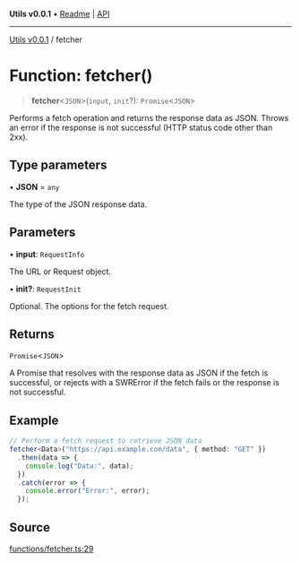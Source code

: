 **Utils v0.0.1** • [Readme](../README.md) \| [API](../globals.md)

***

[Utils v0.0.1](../README.md) / fetcher

# Function: fetcher()

> **fetcher**\<`JSON`\>(`input`, `init`?): `Promise`\<`JSON`\>

Performs a fetch operation and returns the response data as JSON.
Throws an error if the response is not successful (HTTP status code other than 2xx).

## Type parameters

• **JSON** = `any`

The type of the JSON response data.

## Parameters

• **input**: `RequestInfo`

The URL or Request object.

• **init?**: `RequestInit`

Optional. The options for the fetch request.

## Returns

`Promise`\<`JSON`\>

A Promise that resolves with the response data as JSON if the fetch is successful, or rejects with a SWRError if the fetch fails or the response is not successful.

## Example

```ts
// Perform a fetch request to retrieve JSON data
fetcher<Data>("https://api.example.com/data", { method: "GET" })
  .then(data => {
    console.log("Data:", data);
  })
  .catch(error => {
    console.error("Error:", error);
  });
```

## Source

[functions/fetcher.ts:29](https://github.com/bucharitesh/octopop/blob/2bf71a1/packages/utils/src/functions/fetcher.ts#L29)
